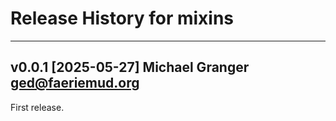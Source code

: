 # Release History for mixins

---

## v0.0.1 [2025-05-27] Michael Granger <ged@faeriemud.org>

First release.
